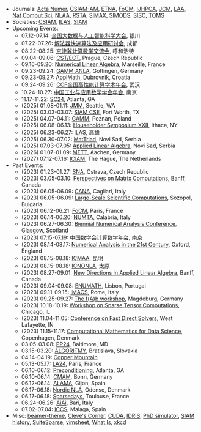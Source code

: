 <!--
# Qinmeng Zou

I'm an associate professor in the [School of Science](https://science.bupt.edu.cn) at [Beijing University of Posts and Telecommunications (BUPT)](https://www.bupt.edu.cn). My research focuses on numerical linear algebra and high performance computing. I obtained my PhD in Applied Mathematics from [Université Paris-Saclay](https://www.universite-paris-saclay.fr) in 2019.
-->

<!--
[[Google Scholar](https://scholar.google.com/citations?user=C907JC8AAAAJ&hl=en)][[ORCID](https://orcid.org/0000-0001-7752-8100)]
-->

<!--
## CV

* Jan 2023 - present: Associate Professor, School of Science, BUPT, China
* Aug 2020 - Dec 2022: Assistant Professor, School of Science, BUPT, China
* Jun 2019 - Aug 2020: Research Engineer, Laboratoire MICS, Université Paris-Saclay, France
* Feb 2016 - Jun 2019: PhD Student, Laboratoire MICS, Université Paris-Saclay, France

## Publications

* Qinmeng Zou, [A flexible block classical Gram-Schmidt skeleton with reorthogonalization](https://doi.org/10.1002/nla.2491), Numerical Linear Algebra with Applications, e2491, 2023.
* Qinmeng Zou, [GMRES algorithms over 35 years](https://doi.org/10.1016/j.amc.2023.127869), Applied Mathematics and Computation, 445:127869, 2023.
* Qinmeng Zou and Frédéric Magoulès, [Delayed gradient methods for symmetric and positive definite linear systems](https://doi.org/10.1137/20M1321140), SIAM Review, 64(3):517-553, 2022.
* Guillaume Gbikpi-Benissan, Qinmeng Zou, and Frédéric Magoulès, [Asynchronous iterations of HSS method for non-Hermitian linear systems](https://doi.org/10.1080/00207160.2021.1952572), International Journal of Computer Mathematics, 99(6):1105-1123, 2022.
* Frédéric Magoulès and Qinmeng Zou, [Asynchronous time-parallel method based on Laplace transform](https://doi.org/10.1080/00207160.2020.1737029), International Journal of Computer Mathematics, 98(1):179-194, 2021.
* Qinmeng Zou and Frédéric Magoulès, [Fast gradient methods with alignment for symmetric linear systems without using Cauchy step](https://doi.org/10.1016/j.cam.2020.113033), Journal of Computational and Applied Mathematics, 381:113033, 2021.
* Qinmeng Zou and Frédéric Magoulès, [Reducing the effect of global synchronization in delayed gradient methods for symmetric linear systems](https://doi.org/10.1016/j.advengsoft.2020.102837), Advances in Engineering Software, 147:102837, 2020.
* Qinmeng Zou and Frédéric Magoulès, [Parameter estimation in the Hermitian and skew-Hermitian splitting method using gradient iterations](https://doi.org/10.1002/nla.2304), Numerical Linear Algebra with Applications, 27(4):e2304, 2020.
* Frédéric Magoulès, Guillaume Gbikpi-Benissan, and Qinmeng Zou, [Asynchronous iterations of Parareal algorithm for option pricing models](https://doi.org/10.3390/math6040045), Mathematics, 6(4):1-18, 2018.

## Teaching

* Numerical Solution of Differential Equations - Spring 2023, Spring 2022
* Calculus I - Fall 2022, Fall 2021, Fall 2020
* Practice of Computational Science - Fall 2022, Fall 2021
* Linear Algebra - Fall 2020

## Links

-->

* Journals: [Acta Numer](https://www.cambridge.org/core/journals/acta-numerica), [CSIAM-AM](https://www.global-sci.org/csiam-am), [ETNA](https://etna.math.kent.edu), [FoCM](https://link.springer.com/journal/10208), [IJHPCA](https://journals.sagepub.com/home/HPC), [JCM](https://www.global-sci.org/jcm), [LAA](https://www.sciencedirect.com/journal/linear-algebra-and-its-applications), [Nat Comput Sci](https://www.nature.com/natcomputsci), [NLAA](https://onlinelibrary.wiley.com/journal/10991506), [RSTA](https://royalsocietypublishing.org/journal/rsta), [SIMAX](https://epubs.siam.org/journal/sjmael), [SIMODS](https://epubs.siam.org/journal/sjmdaq), [SISC](https://epubs.siam.org/journal/sjoce3), [TOMS](https://dl.acm.org/journal/toms)
* Societies: [CSIAM](http://csiam.org.cn), [ILAS](https://ilasic.org), [SIAM](https://www.siam.org)
* Upcoming Events:
	- 07.12-07.14: [全国大数据与人工智能科学大会](https://csiam-bdai2024.casconf.cn), 银川
	- 07.22-07.26: [解法器快速算法及应用研讨会](https://www.solver-conference.cn), 成都
	- 08.22-08.25: [京津冀计算数学交流会](https://math.imu.edu.cn/info/1032/2102.htm), 呼和浩特
	- 09.04-09.06: [CST/ECT](https://www.civil-comp.info/diary/), Prague, Czech Republic
	- 09.16-09.20: [Numerical Linear Algebra](https://conferences.cirm-math.fr/3064.html), Marseille, France
	- 09.23-09.24: [GAMM ANLA](https://www.uni-goettingen.de/en/687071.html), Gottingen, Germany
	- 09.23-09.27: [ApplMath](https://applmath.math.pmf.unizg.hr/2024/), Dubrovnik, Croatia
	- 09.24-09.26: [CCF全国高性能计算学术年会](https://www.ccf.org.cn/Activities/Event_calendar/zw/2024-05-06/821031.shtml), 武汉
	- 10.24-10.27: [中国工业与应用数学学会年会](https://meeting.csiam.org.cn/), 南京
	- 11.17-11.22: [SC24](https://sc24.supercomputing.org), Atlanta, GA
	- (2025) 01.08-01.11: [JMM](https://www.jointmathematicsmeetings.org), Seattle, WA
   - (2025) 03.03-03.07: [SIAM CSE](https://www.siam.org/conferences/cm/conference/cse25), Fort Worth, TX
   - (2025) 04.07-04.11: [GAMM](https://jahrestagung.gamm-ev.de/annual-meeting-2025/), Poznan, Poland
	- (2025) 06.08-06.13: [Householder Symposium XXII](https://householder-symposium.github.io), Ithaca, NY
	- (2025) 06.23-06.27: [ILAS](https://ilas2025.tw), 高雄
	- (2025) 06.30-07.02: [MatTriad](https://mattriad2025.pmf.uns.ac.rs), Novi Sad, Serbia
	- (2025) 07.03-07.05: [Applied Linear Algebra](https://ala2025.pmf.uns.ac.rs), Novi Sad, Serbia
	- (2026) 01.07-01.09: [METT](https://www.igpm.rwth-aachen.de/workshop/mett2023), Aachen, Germany
	- (2027) 07.12-07.16: [ICIAM](https://iciam2027.org), The Hague, The Netherlands
* Past Events:
   - (2023) 01.23-01.27: [SNA](https://www.ugn.cas.cz/event/2023/sna/), Ostrava, Czech Republic
   - (2023) 03.05-03.10: [Perspectives on Matrix Computations](https://www.birs.ca/events/2023/5-day-workshops/23w5108), Banff, Canada
	- (2023) 06.05-06.09: [CANA](https://bugs.unica.it/cana23/), Cagliari, Italy
	- (2023) 06.05-06.09: [Large-Scale Scientific Computations](https://parallel.bas.bg/Conferences/SciCom23/), Sozopol, Bulgaria
	- (2023) 06.12-06.21: [FoCM](https://focm2023.org), Paris, France
	- (2023) 06.14-06.20: [NUMTA](https://www.numta.org), Calabria, Italy
	- (2023) 06.27-06.30: [Biennial Numerical Analysis Conference](https://numericalanalysisconference.org.uk), Glasgow, Scotland
	- (2023) 07.15-07.19: [中国数学会计算数学年会](http://www.cscm2021.com), 南京
	- (2023) 08.14-08.17: [Numerical Analysis in the 21st Century](https://21stcenturyna.github.io), Oxford, England
	- (2023) 08.15-08.18: [ICMAA](https://icmaa2023.scimeeting.cn/), 昆明
	- (2023) 08.15-08.18: [ICNONLA](http://lsec.cc.ac.cn/~icnonla23/), 太原
	- (2023) 08.27-09.01: [New Directions in Applied Linear Algebra](http://www.birs.ca/events/2023/5-day-workshops/23w5004), Banff, Canada
	- (2023) 09.04-09.08: [ENUMATH](https://enumath2023.com), Lisbon, Portugal
	- (2023) 09.11-09.15: [IMACS](https://www.imacs2023.eu/), Rome, Italy
	- (2023) 09.25-09.27: [The f(A)b workshop](https://indico3.mpi-magdeburg.mpg.de/event/30/), Magdeburg, Germany
	- (2023) 10.18-10.19: [Workshop on Sparse Tensor Computations](https://solomonik.cs.illinois.edu/tensor_workshop/), Chicago, IL
	- (2023) 11.04-11.05: [Conference on Fast Direct Solvers](https://www.math.purdue.edu/~xiaj/FastSolvers2023/), West Lafayette, IN
	- (2023) 11.15-11.17: [Computational Mathematics for Data Science](https://cmds.compute.dtu.dk), Copenhagen, Denmark
	- 03.05-03.08: [PP24](https://www.siam.org/conferences/cm/conference/pp24), Baltimore, MD
   - 03.15-03.20: [ALGORITMY](https://www.math.sk/alg2024/), Bratislava, Slovakia
   - 04.14-04.19: [Copper Mountain](https://grandmaster.colorado.edu/copper/)
	- 05.13-05.17: [LA24](https://www.siam.org/conferences/cm/conference/la24), Paris, France
	- 06.10-06.12: [Preconditioning](https://www.math.emory.edu/~yxi26/Precond24/), Atlanta, GA
	- 06.10-06.14: [CMAM](https://ins.uni-bonn.de/group/gedicke/page/cmam-10), Bonn, Germany
	- 06.12-06.14: [ALAMA](https://www.unioviedo.es/alama2024/), Gijon, Spain
	- 06.17-06.18: [Nordic NLA](http://nordic-nla.eu), Odense, Denmark
	- 06.17-06.18: [Sparsedays](https://sparsedays.cerfacs.fr/), Toulouse, France
	- 06.24-06.26: [AiAi](https://ai2workshop.uniba.it/), Bari, Italy
	- 07.02-07.04: [ICCS](https://www.iccs-meeting.org/iccs2024/), Malaga, Spain
* Misc: [beamer-theme](https://hartwork.org/beamer-theme-matrix/), [Cleve's Corner](https://blogs.mathworks.com/cleve/), [CUDA](https://docs.nvidia.com/cuda/), [IDRIS](http://www.idris.fr/formations/supports_de_cours.html), [PhD simulator](https://research.wmz.ninja/projects/phd/index.html), [SIAM history](http://history.siam.org), [SuiteSparse](https://sparse.tamu.edu), [vimsheet](https://vimsheet.com), [What Is](https://nhigham.com/index-of-what-is-articles/), [xkcd](https://xkcd.com)